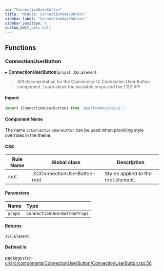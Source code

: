 ```yaml
---
id: "ConnectionUserButton"
title: "Module: ConnectionUserButton"
sidebar_label: "ConnectionUserButton"
sidebar_position: 0
custom_edit_url: null
---
```


## Functions

### ConnectionUserButton

▸ **ConnectionUserButton**(`props`): `JSX.Element`

> API documentation for the Community-UI Connection User Button component. Learn about the available props and the CSS API.

#### Import
```jsx
import {ConnectionUserButton} from '@selfcommunity/ui';
```
#### Component Name
The name `SCConnectionUserButton` can be used when providing style overrides in the theme.

#### CSS

|Rule Name|Global class|Description|
|---|---|---|
|root|.SCConnectionUserButton-root|Styles applied to the root element.|

#### Parameters

| Name | Type |
| :------ | :------ |
| `props` | `ConnectionUserButtonProps` |

#### Returns

`JSX.Element`

#### Defined in

[packages/sc-ui/src/components/ConnectionUserButton/ConnectionUserButton.tsx:56](https://github.com/selfcommunity/community-ui/blob/009afd8/packages/sc-ui/src/components/ConnectionUserButton/ConnectionUserButton.tsx#L56)
